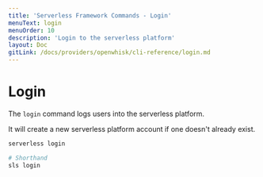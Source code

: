 ```yaml
---
title: 'Serverless Framework Commands - Login'
menuText: login
menuOrder: 10
description: 'Login to the serverless platform'
layout: Doc
gitLink: /docs/providers/openwhisk/cli-reference/login.md
---
```


# Login

The `login` command logs users into the serverless platform.

It will create a new serverless platform account if one doesn't already exist.

```bash
serverless login

# Shorthand
sls login
```

